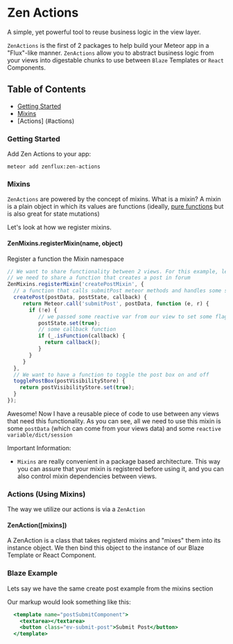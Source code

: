 # Zen Actions

A simple, yet powerful tool to reuse business logic in the view layer.

`ZenActions` is the first of 2 packages to help build your Meteor app in a "Flux"-like manner. `ZenActions` allow you to 
abstract business logic from your views into digestable chunks to use between `Blaze` Templates or `React` Components.

## Table of Contents

* [Getting Started](#getting-started)
* [Mixins](#mixins)
* [Actions] (#actions)

### Getting Started

Add Zen Actions to your app:

```shell
meteor add zenflux:zen-actions
```
### Mixins

`ZenActions` are powered by the concept of mixins. What is a mixin? A mixin is a plain object in which its values are functions
(ideally, [pure functions](https://en.wikipedia.org/wiki/Pure_function) but is also great for state mutations)

Let's look at how we register mixins.

#### ZenMixins.registerMixin(name, object)
Register a function the Mixin namespace

```js
// We want to share functionality between 2 views. For this example, let's say 
// we need to share a function that creates a post in forum
ZenMixins.registerMixin('createPostMixin', {
  // a function that calls submitPost meteor methods and handles some side effects
  createPost(postData, postState, callback) {
     return Meteor.call('submitPost', postData, function (e, r) {
       if (!e) {
          // we passed some reactive var from our view to set some flag after our method has been called 
          postState.set(true);
          // some callback function
          if (_.isFunction(callback) {
            return callback();
          }
       }
     }
  },
  // We want to have a function to toggle the post box on and off
  togglePostBox(postVisibilityStore) {
    return postVisibilityStore.set(true);
  }
});
```

Awesome! Now I have a reusable piece of code to use between any views that need this functionality. As you can see, all we need to 
use this mixin is some `postData` (which can come from your views data) and some `reactive variable/dict/session `

Important Information:

* `Mixins` are really convenient in a package based architecture. This way you can assure that your mixin is registered before using it, and you can also control mixin dependencies between views.
 

### Actions (Using Mixins)

The way we utilize our actions is via a `ZenAction`

#### ZenAction([mixins])

A ZenAction is a class that takes registerd mixins and "mixes" them into its instance object. We then bind this object to the instance of our
Blaze Template or React Component.

### Blaze Example

Lets say we have the same create post example from the mixins section

Our markup would look something like this:

```handlebars
  <template name="postSubmitComponent">
    <textarea></textarea>
    <button class="ev-submit-post">Submit Post</button>
  </template>
```
